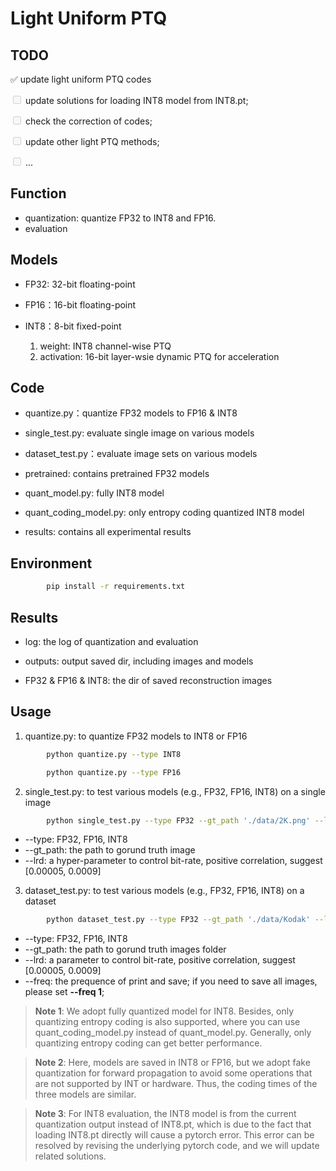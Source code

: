 # Light Uniform PTQ


## TODO
✅ update light uniform PTQ codes

<input type="checkbox" disabled /> update solutions for loading INT8 model from INT8.pt;

<input type="checkbox" disabled /> check the correction of codes;

<input type="checkbox" disabled /> update other light PTQ methods;

<input type="checkbox" disabled /> ...


## Function
* quantization: quantize FP32 to INT8 and FP16.
* evaluation

## Models
* FP32: 32-bit floating-point

* FP16：16-bit floating-point

* INT8：8-bit fixed-point
    1. weight:
            INT8 channel-wise PTQ
    2. activation:
            16-bit layer-wsie dynamic PTQ for acceleration

## Code

* quantize.py：quantize FP32 models to FP16 & INT8

* single_test.py: evaluate single image on various models

* dataset_test.py：evaluate image sets on various models

* pretrained: contains pretrained FP32 models

* quant_model.py: fully INT8 model

* quant_coding_model.py: only entropy coding quantized INT8 model

* results: contains all experimental results

## Environment
```bash
        pip install -r requirements.txt
```

## Results
* log: the log of quantization and evaluation

* outputs: output saved dir, including images and models

* FP32 & FP16 & INT8: the dir of saved reconstruction images


## Usage

1. quantize.py: to quantize FP32 models to INT8 or FP16

```bash
        python quantize.py --type INT8
```
```bash
        python quantize.py --type FP16
```
2. single_test.py: to test various models (e.g., FP32, FP16, INT8) on a single image
```bash
        python single_test.py --type FP32 --gt_path './data/2K.png' --lrd 0.0008
```
* --type: FP32, FP16, INT8
* --gt_path: the path to gorund truth image
* --lrd: a hyper-parameter to control bit-rate, positive correlation, suggest [0.00005, 0.0009]

3. dataset_test.py: to test various models (e.g., FP32, FP16, INT8) on a dataset
```bash
        python dataset_test.py --type FP32 --gt_path './data/Kodak' --lrd 0.0008 --freq 10
```
* --type: FP32, FP16, INT8
* --gt_path: the path to gorund truth images folder
* --lrd: a parameter to control bit-rate, positive correlation, suggest [0.00005, 0.0009]
* --freq: the prequence of print and save; if you need to save all images, please set **--freq 1**;

> **Note 1**: We adopt fully quantized model for INT8. Besides, only quantizing entropy coding is also supported, where you can use quant_coding_model.py instead of quant_model.py. Generally, only quantizing entropy coding can get better performance.

> **Note 2**: Here, models are saved in INT8 or FP16, but we adopt fake quantization for forward propagation to avoid some operations that are not supported by INT or hardware. Thus, the coding times of the three models are similar.

> **Note 3**: For INT8 evaluation, the INT8 model is from the current quantization output instead of INT8.pt, which is due to the fact that loading INT8.pt directly will cause a pytorch error. This error can be resolved by revising the underlying pytorch code, and we will update related solutions.